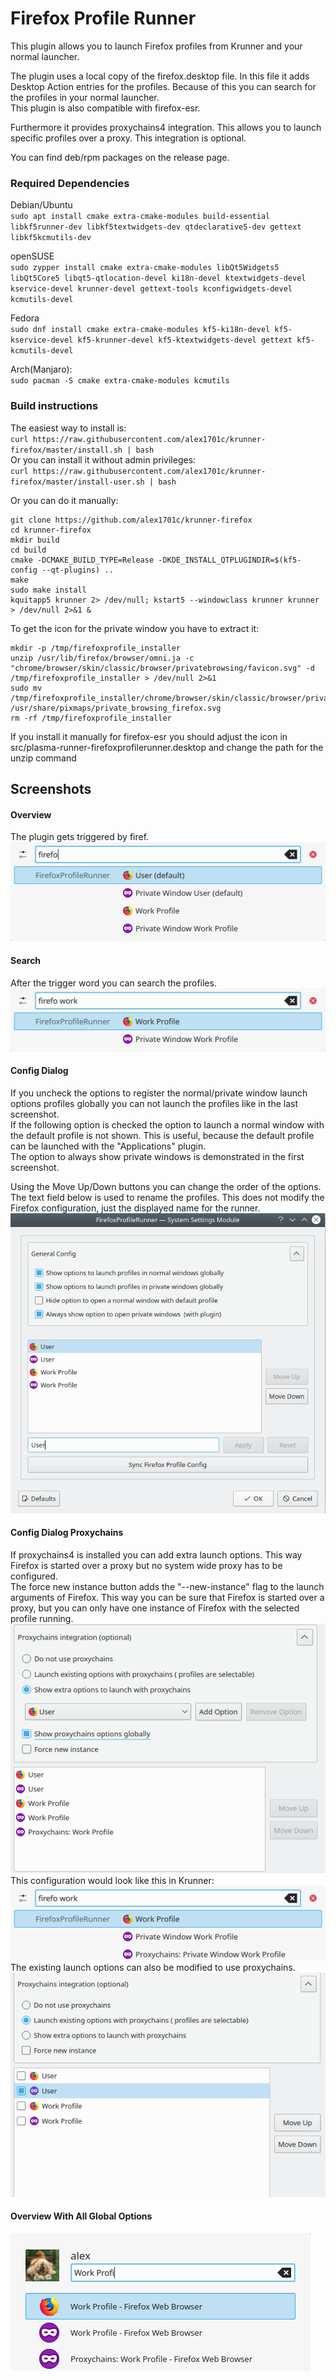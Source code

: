 # Firefox Profile Runner

This plugin allows you to launch Firefox profiles from Krunner and your normal launcher.

The plugin uses a local copy of the firefox.desktop file. In this file it adds Desktop Action entries for
the profiles. Because of this you can search for the profiles in your normal launcher.  
This plugin is also compatible with firefox-esr.

Furthermore it provides proxychains4 integration. This allows you to launch specific profiles over a proxy.
This integration is optional.

You can find deb/rpm packages on the release page.

### Required Dependencies

Debian/Ubuntu  
`sudo apt install cmake extra-cmake-modules build-essential libkf5runner-dev libkf5textwidgets-dev qtdeclarative5-dev gettext libkf5kcmutils-dev`

openSUSE  
`sudo zypper install cmake extra-cmake-modules libQt5Widgets5 libQt5Core5 libqt5-qtlocation-devel ki18n-devel ktextwidgets-devel kservice-devel krunner-devel gettext-tools kconfigwidgets-devel kcmutils-devel`  

Fedora  
`sudo dnf install cmake extra-cmake-modules kf5-ki18n-devel kf5-kservice-devel kf5-krunner-devel kf5-ktextwidgets-devel gettext kf5-kcmutils-devel`  

Arch(Manjaro):  
`sudo pacman -S cmake extra-cmake-modules kcmutils`  

### Build instructions

The easiest way to install is:  
`curl https://raw.githubusercontent.com/alex1701c/krunner-firefox/master/install.sh | bash`  
Or you can install it without admin privileges:  
`curl https://raw.githubusercontent.com/alex1701c/krunner-firefox/master/install-user.sh | bash`  

Or you can do it manually:  
```
git clone https://github.com/alex1701c/krunner-firefox
cd krunner-firefox
mkdir build
cd build
cmake -DCMAKE_BUILD_TYPE=Release -DKDE_INSTALL_QTPLUGINDIR=$(kf5-config --qt-plugins) ..
make
sudo make install
kquitapp5 krunner 2> /dev/null; kstart5 --windowclass krunner krunner > /dev/null 2>&1 &
```

To get the icon for the private window you have to extract it:   
```
mkdir -p /tmp/firefoxprofile_installer
unzip /usr/lib/firefox/browser/omni.ja -c "chrome/browser/skin/classic/browser/privatebrowsing/favicon.svg" -d /tmp/firefoxprofile_installer > /dev/null 2>&1
sudo mv /tmp/firefoxprofile_installer/chrome/browser/skin/classic/browser/privatebrowsing/favicon.svg /usr/share/pixmaps/private_browsing_firefox.svg
rm -rf /tmp/firefoxprofile_installer
```
If you install it manually for firefox-esr you should adjust the icon in src/plasma-runner-firefoxprofilerunner.desktop
and change the path for the unzip command  
## Screenshots

#### Overview
The plugin gets triggered by firef.  
![Overview](https://raw.githubusercontent.com/alex1701c/Screenshots/master/FirefoxProfileRunner/runner_profiles_overview.png)

#### Search
After the trigger word you can search the profiles.  
![Search](https://raw.githubusercontent.com/alex1701c/Screenshots/master/FirefoxProfileRunner/runner_profiles_search.png)

#### Config Dialog  
If you uncheck the options to register the normal/private window launch options profiles globally you can not launch
the profiles like in the last screenshot.  
If the following option is checked the option to launch a normal window with the default profile is not shown.
This is useful, because the default profile can be launched with the "Applications" plugin.  
The option to always show private windows is demonstrated in the first screenshot.  

Using the Move Up/Down buttons you can change the order of the options.   
The text field below is used to rename the profiles. This does not modify the Firefox
configuration, just the displayed name for the runner.  
![Config Dialog](https://raw.githubusercontent.com/alex1701c/Screenshots/master/FirefoxProfileRunner/general_config_dialog.png)  

#### Config Dialog Proxychains
If proxychains4 is installed you can add extra launch options. This way Firefox is started over a proxy
but no system wide proxy has to be configured.  
The force new instance button adds the "--new-instance" flag to the launch arguments of Firefox. This way
you can be sure that Firefox is started over a proxy, but you can only have one instance of Firefox with 
the selected profile running.  
![Config Dialog Proxychains](https://raw.githubusercontent.com/alex1701c/Screenshots/master/FirefoxProfileRunner/config_proxychains_extra.png)  
This configuration would look like this in Krunner:  
![Proxychains Config Example](https://raw.githubusercontent.com/alex1701c/Screenshots/master/FirefoxProfileRunner/runner_profiles_search_proxychains.png)  
The existing launch options can also be modified to use proxychains.  
![Config Dialog Proxychains Change Existing](https://raw.githubusercontent.com/alex1701c/Screenshots/master/FirefoxProfileRunner/config_proxychains_existing.png)   

#### Overview With All Global Options    
![Overview With All Global Options](https://raw.githubusercontent.com/alex1701c/Screenshots/master/FirefoxProfileRunner/global_overview_proxychains.png)

